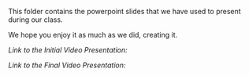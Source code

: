This folder contains the powerpoint slides that we have used to present during our class. 

We hope you enjoy it as much as we did, creating it. 

*Link to the Initial Video Presentation:* 


*Link to the Final Video Presentation:* 
